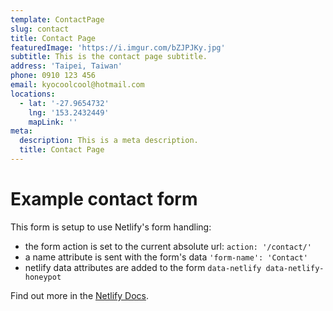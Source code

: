 ```yaml
---
template: ContactPage
slug: contact
title: Contact Page
featuredImage: 'https://i.imgur.com/bZJPJKy.jpg'
subtitle: This is the contact page subtitle.
address: 'Taipei, Taiwan'
phone: 0910 123 456
email: kyocoolcool@hotmail.com
locations:
  - lat: '-27.9654732'
    lng: '153.2432449'
    mapLink: ''
meta:
  description: This is a meta description.
  title: Contact Page
---
```


# Example contact form

This form is setup to use Netlify's form handling:

- the form action is set to the current absolute url: `action: '/contact/'`
- a name attribute is sent with the form's data `'form-name': 'Contact'`
- netlify data attributes are added to the form `data-netlify data-netlify-honeypot`

Find out more in the [Netlify Docs](https://www.netlify.com/docs/form-handling/).

